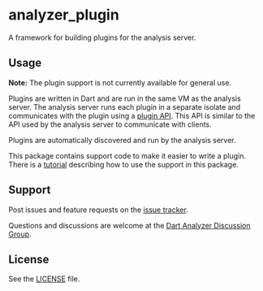 # analyzer_plugin

A framework for building plugins for the analysis server.

## Usage

**Note:** The plugin support is not currently available for general use.

Plugins are written in Dart and are run in the same VM as the analysis server.
The analysis server runs each plugin in a separate isolate and communicates with
the plugin using a [plugin API][pluginapi]. This API is similar to the API used
by the analysis server to communicate with clients.

Plugins are automatically discovered and run by the analysis server.

This package contains support code to make it easier to write a plugin. There is
a [tutorial][tutorial] describing how to use the support in this package.

## Support

Post issues and feature requests on the [issue tracker][issues].

Questions and discussions are welcome at the
[Dart Analyzer Discussion Group][list].

## License

See the [LICENSE] file.

[issues]: https://github.com/dart-lang/sdk/issues
[LICENSE]: https://github.com/dart-lang/sdk/blob/master/pkg/analyzer/LICENSE
[list]: https://groups.google.com/a/dartlang.org/forum/#!forum/analyzer-discuss
[pluginapi]: https://htmlpreview.github.io/?https://github.com/dart-lang/sdk/blob/master/pkg/analyzer_plugin/doc/api.html
[tutorial]: doc/tutorial/tutorial.md
